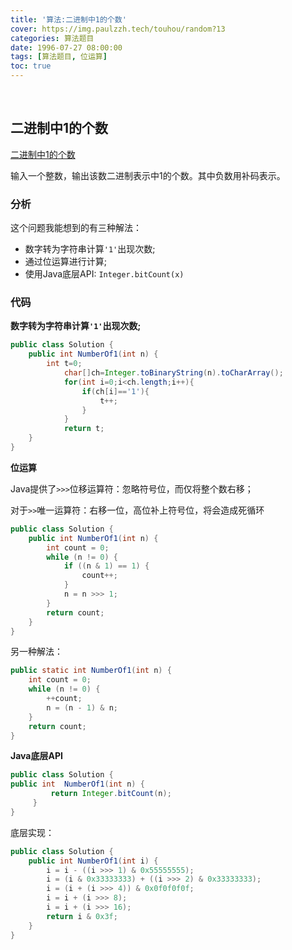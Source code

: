 ```yaml
---
title: '算法:二进制中1的个数'
cover: https://img.paulzzh.tech/touhou/random?13
categories: 算法题目
date: 1996-07-27 08:00:00
tags: [算法题目, 位运算]
toc: true
---
```


<br/>

<!--more-->

## 二进制中1的个数

[二进制中1的个数](https://www.nowcoder.com/practice/8ee967e43c2c4ec193b040ea7fbb10b8?tpId=13&tqId=11164&tPage=1&rp=1&ru=%2Fta%2Fcoding-interviews&qru=%2Fta%2Fcoding-interviews%2Fquestion-ranking)

输入一个整数，输出该数二进制表示中1的个数。其中负数用补码表示。

### 分析

这个问题我能想到的有三种解法：

-   数字转为字符串计算`'1'`出现次数;
-   通过位运算进行计算;
-   使用Java底层API: `Integer.bitCount(x)`

### 代码

**数字转为字符串计算`'1'`出现次数;**

```java
public class Solution {
    public int NumberOf1(int n) {
        int t=0;
            char[]ch=Integer.toBinaryString(n).toCharArray();
            for(int i=0;i<ch.length;i++){
                if(ch[i]=='1'){
                    t++;
                }
            }
            return t;
    }
}
```

**位运算**

Java提供了`>>>`位移运算符：忽略符号位，而仅将整个数右移；

对于`>>`唯一运算符：右移一位，高位补上符号位，将会造成死循环

```java
public class Solution {
    public int NumberOf1(int n) {
        int count = 0;
        while (n != 0) {
            if ((n & 1) == 1) {
                count++;
            }
            n = n >>> 1;
        }
        return count;
    }
}
```

另一种解法：

```java
public static int NumberOf1(int n) {
    int count = 0;
    while (n != 0) {
        ++count;
        n = (n - 1) & n;
    }
    return count;
}
```

**Java底层API**

```java
public class Solution {
public int  NumberOf1(int n) {
         return Integer.bitCount(n);
     }
} 
```

底层实现：

```java
public class Solution {
    public int NumberOf1(int i) {
        i = i - ((i >>> 1) & 0x55555555);
        i = (i & 0x33333333) + ((i >>> 2) & 0x33333333);
        i = (i + (i >>> 4)) & 0x0f0f0f0f;
        i = i + (i >>> 8);
        i = i + (i >>> 16);
        return i & 0x3f;
    }
}
```

